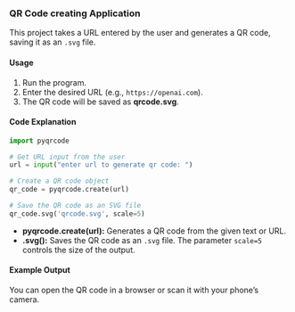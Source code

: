 ###  QR Code creating Application 

This project takes a URL entered by the user and generates a QR code, saving it as an `.svg` file.

#### Usage

1. Run the program.
2. Enter the desired URL (e.g., `https://openai.com`).
3. The QR code will be saved as **qrcode.svg**.

#### Code Explanation

```python
import pyqrcode

# Get URL input from the user
url = input("enter url to generate qr code: ")

# Create a QR code object
qr_code = pyqrcode.create(url)

# Save the QR code as an SVG file
qr_code.svg('qrcode.svg', scale=5)
```

* **pyqrcode.create(url):** Generates a QR code from the given text or URL.
* **.svg():** Saves the QR code as an `.svg` file. The parameter `scale=5` controls the size of the output.

#### Example Output

You can open the QR code in a browser or scan it with your phone’s camera.

